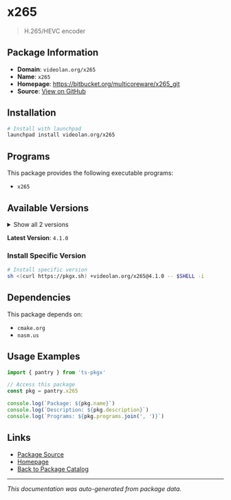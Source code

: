 # x265

> H.265/HEVC encoder

## Package Information

- **Domain**: `videolan.org/x265`
- **Name**: `x265`
- **Homepage**: https://bitbucket.org/multicoreware/x265_git
- **Source**: [View on GitHub](https://github.com/pkgxdev/pantry/tree/main/projects/videolan.org/x265/package.yml)

## Installation

```bash
# Install with launchpad
launchpad install videolan.org/x265
```

## Programs

This package provides the following executable programs:

- `x265`

## Available Versions

<details>
<summary>Show all 2 versions</summary>

- `4.1.0`, `3.2.1`

</details>

**Latest Version**: `4.1.0`

### Install Specific Version

```bash
# Install specific version
sh <(curl https://pkgx.sh) +videolan.org/x265@4.1.0 -- $SHELL -i
```

## Dependencies

This package depends on:

- `cmake.org`
- `nasm.us`

## Usage Examples

```typescript
import { pantry } from 'ts-pkgx'

// Access this package
const pkg = pantry.x265

console.log(`Package: ${pkg.name}`)
console.log(`Description: ${pkg.description}`)
console.log(`Programs: ${pkg.programs.join(', ')}`)
```

## Links

- [Package Source](https://github.com/pkgxdev/pantry/tree/main/projects/videolan.org/x265/package.yml)
- [Homepage](https://bitbucket.org/multicoreware/x265_git)
- [Back to Package Catalog](../../../package-catalog.md)

---

*This documentation was auto-generated from package data.*
